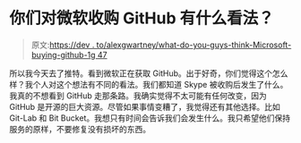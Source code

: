 # 你们对微软收购 GitHub 有什么看法？

> 原文:[https://dev . to/alexgwartney/what-do-you-guys-think-Microsoft-buying-github-1g 47](https://dev.to/alexgwartney/what-do-you-guys-think-about-microsoft-buying-github-1g47)

所以我今天去了推特。看到微软正在获取 GitHub。出于好奇，你们觉得这个怎么样？我个人对这个想法有不同的看法。我们都知道 Skype 被收购后发生了什么。我真的不想看到 GitHub 走那条路。我确实觉得不太可能有任何改变，因为 GitHub 是开源的巨大资源。尽管如果事情变糟了，我觉得还有其他选择。比如 Git-Lab 和 Bit Bucket。我想只有时间会告诉我们会发生什么。我只希望他们保持服务的原样，不要修复没有损坏的东西。